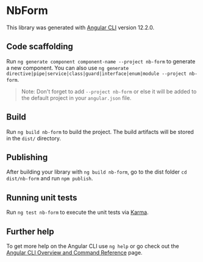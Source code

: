 # NbForm

This library was generated with [Angular CLI](https://github.com/angular/angular-cli) version 12.2.0.

## Code scaffolding

Run `ng generate component component-name --project nb-form` to generate a new component. You can also use `ng generate directive|pipe|service|class|guard|interface|enum|module --project nb-form`.
> Note: Don't forget to add `--project nb-form` or else it will be added to the default project in your `angular.json` file. 

## Build

Run `ng build nb-form` to build the project. The build artifacts will be stored in the `dist/` directory.

## Publishing

After building your library with `ng build nb-form`, go to the dist folder `cd dist/nb-form` and run `npm publish`.

## Running unit tests

Run `ng test nb-form` to execute the unit tests via [Karma](https://karma-runner.github.io).

## Further help

To get more help on the Angular CLI use `ng help` or go check out the [Angular CLI Overview and Command Reference](https://angular.io/cli) page.
